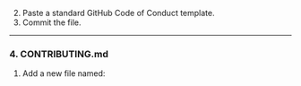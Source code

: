 2. Paste a standard GitHub Code of Conduct template.  
3. Commit the file.

---

### **4. CONTRIBUTING.md**  
1. Add a new file named:  
